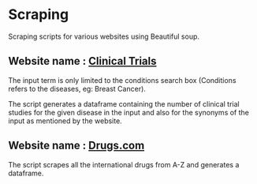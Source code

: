 # Scraping
Scraping scripts for various websites using Beautiful soup.

## Website name : [Clinical Trials](www.clinicaltrials.gov)

The input term is only limited to the conditions search box (Conditions refers to the diseases, eg: Breast Cancer).

The script generates a dataframe containing the number of clinical trial studies for the given disease in the input and also for the synonyms of the input as mentioned by the website.

## Website name : [Drugs.com](www.drugs.com)

The script scrapes all the international drugs from A-Z and generates a dataframe.

